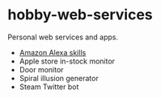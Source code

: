 # hobby-web-services
Personal web services and apps.

* [Amazon Alexa skills](/../src/main/java/org/randyb/alexa)
* Apple store in-stock monitor
* Door monitor
* Spiral illusion generator
* Steam Twitter bot

